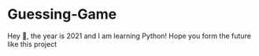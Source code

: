 # Guessing-Game
Hey 👋, the year is 2021 and I am learning Python! Hope you form the future like this project 
